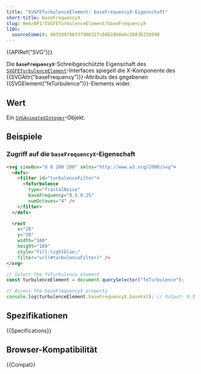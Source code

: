 ```yaml
---
title: "SVGFETurbulenceElement: baseFrequencyX-Eigenschaft"
short-title: baseFrequencyX
slug: Web/API/SVGFETurbulenceElement/baseFrequencyX
l10n:
  sourceCommit: 483599780f3f906327c6082860e8c26836258990
---
```


{{APIRef("SVG")}}

Die **`baseFrequencyX`**-Schreibgeschützte Eigenschaft des [`SVGFETurbulenceElement`](/de/docs/Web/API/SVGFETurbulenceElement)-Interfaces spiegelt die X-Komponente des {{SVGAttr("baseFrequency")}}-Attributs des gegebenen {{SVGElement("feTurbulence")}}-Elements wider.

## Wert

Ein [`SVGAnimatedInteger`](/de/docs/Web/API/SVGAnimatedInteger)-Objekt.

## Beispiele

### Zugriff auf die `baseFrequencyX`-Eigenschaft

```html
<svg viewBox="0 0 200 200" xmlns="http://www.w3.org/2000/svg">
  <defs>
    <filter id="turbulenceFilter">
      <feTurbulence
        type="fractalNoise"
        baseFrequency="0.5 0.25"
        numOctaves="4" />
    </filter>
  </defs>

  <rect
    x="20"
    y="20"
    width="160"
    height="160"
    style="fill:lightblue;"
    filter="url(#turbulenceFilter)" />
</svg>
```

```js
// Select the feTurbulence element
const turbulenceElement = document.querySelector("feTurbulence");

// Access the baseFrequencyX property
console.log(turbulenceElement.baseFrequencyX.baseVal); // Output: 0.5
```

## Spezifikationen

{{Specifications}}

## Browser-Kompatibilität

{{Compat}}
